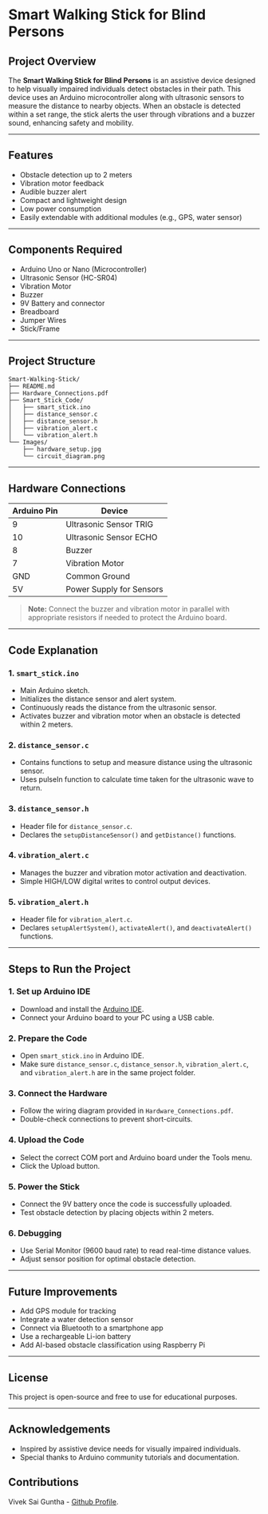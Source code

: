 # Smart Walking Stick for Blind Persons

## Project Overview

The **Smart Walking Stick for Blind Persons** is an assistive device designed to help visually impaired individuals detect obstacles in their path. This device uses an Arduino microcontroller along with ultrasonic sensors to measure the distance to nearby objects. When an obstacle is detected within a set range, the stick alerts the user through vibrations and a buzzer sound, enhancing safety and mobility.

---

## Features

- Obstacle detection up to 2 meters
- Vibration motor feedback
- Audible buzzer alert
- Compact and lightweight design
- Low power consumption
- Easily extendable with additional modules (e.g., GPS, water sensor)

---

## Components Required

- Arduino Uno or Nano (Microcontroller)
- Ultrasonic Sensor (HC-SR04)
- Vibration Motor
- Buzzer
- 9V Battery and connector
- Breadboard
- Jumper Wires
- Stick/Frame

---

## Project Structure

```
Smart-Walking-Stick/
├── README.md
├── Hardware_Connections.pdf
├── Smart_Stick_Code/
│   ├── smart_stick.ino
│   ├── distance_sensor.c
│   ├── distance_sensor.h
│   ├── vibration_alert.c
│   └── vibration_alert.h
└── Images/
    ├── hardware_setup.jpg
    └── circuit_diagram.png
```

---

## Hardware Connections

| Arduino Pin | Device               |
|-------------|----------------------|
| 9           | Ultrasonic Sensor TRIG|
| 10          | Ultrasonic Sensor ECHO|
| 8           | Buzzer                |
| 7           | Vibration Motor       |
| GND         | Common Ground         |
| 5V          | Power Supply for Sensors|

> **Note:** Connect the buzzer and vibration motor in parallel with appropriate resistors if needed to protect the Arduino board.


---

## Code Explanation

### 1. `smart_stick.ino`
- Main Arduino sketch.
- Initializes the distance sensor and alert system.
- Continuously reads the distance from the ultrasonic sensor.
- Activates buzzer and vibration motor when an obstacle is detected within 2 meters.

### 2. `distance_sensor.c`
- Contains functions to setup and measure distance using the ultrasonic sensor.
- Uses pulseIn function to calculate time taken for the ultrasonic wave to return.

### 3. `distance_sensor.h`
- Header file for `distance_sensor.c`.
- Declares the `setupDistanceSensor()` and `getDistance()` functions.

### 4. `vibration_alert.c`
- Manages the buzzer and vibration motor activation and deactivation.
- Simple HIGH/LOW digital writes to control output devices.

### 5. `vibration_alert.h`
- Header file for `vibration_alert.c`.
- Declares `setupAlertSystem()`, `activateAlert()`, and `deactivateAlert()` functions.

---

## Steps to Run the Project

### 1. Set up Arduino IDE
- Download and install the [Arduino IDE](https://www.arduino.cc/en/software).
- Connect your Arduino board to your PC using a USB cable.

### 2. Prepare the Code
- Open `smart_stick.ino` in Arduino IDE.
- Make sure `distance_sensor.c`, `distance_sensor.h`, `vibration_alert.c`, and `vibration_alert.h` are in the same project folder.

### 3. Connect the Hardware
- Follow the wiring diagram provided in `Hardware_Connections.pdf`.
- Double-check connections to prevent short-circuits.

### 4. Upload the Code
- Select the correct COM port and Arduino board under the Tools menu.
- Click the Upload button.

### 5. Power the Stick
- Connect the 9V battery once the code is successfully uploaded.
- Test obstacle detection by placing objects within 2 meters.

### 6. Debugging
- Use Serial Monitor (9600 baud rate) to read real-time distance values.
- Adjust sensor position for optimal obstacle detection.

---

## Future Improvements

- Add GPS module for tracking
- Integrate a water detection sensor
- Connect via Bluetooth to a smartphone app
- Use a rechargeable Li-ion battery
- Add AI-based obstacle classification using Raspberry Pi

---

## License

This project is open-source and free to use for educational purposes.

---

## Acknowledgements

- Inspired by assistive device needs for visually impaired individuals.
- Special thanks to Arduino community tutorials and documentation.

## Contributions
Vivek Sai Guntha -	[Github Profile](https://www.arduino.cc/en/software).